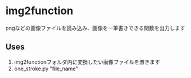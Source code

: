 # img2function
pngなどの画像ファイルを読み込み、画像を一筆書きできる関数を出力します
## Uses
1. img2functionフォルダ内に変換したい画像ファイルを置きます
2. one_stroke.py "file_name"
